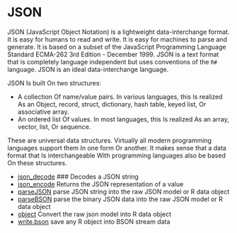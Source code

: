 # JSON

JSON (JavaScript Object Notation) is a lightweight data-interchange format. 
 It is easy for humans to read and write. It is easy for machines to parse and 
 generate. It is based on a subset of the JavaScript Programming Language 
 Standard ECMA-262 3rd Edition - December 1999. JSON is a text format that 
 is completely language independent but uses conventions of the ``R#`` language. 
 JSON is an ideal data-interchange language.

 JSON Is built On two structures:
 
 + A collection Of name/value pairs. In various languages, this Is realized As 
      an Object, record, struct, dictionary, hash table, keyed list, Or 
      associative array.
 + An ordered list Of values. In most languages, this Is realized As an array, 
      vector, list, Or sequence.
      
 These are universal data structures. Virtually all modern programming languages 
 support them In one form Or another. It makes sense that a data format that 
 Is interchangeable With programming languages also be based On these structures.

+ [json_decode](JSON/json_decode.1) ### Decodes a JSON string
+ [json_encode](JSON/json_encode.1) Returns the JSON representation of a value
+ [parseJSON](JSON/parseJSON.1) parse JSON string into the raw JSON model or R data object
+ [parseBSON](JSON/parseBSON.1) parse the binary JSON data into the raw JSON model or R data object
+ [object](JSON/object.1) Convert the raw json model into R data object
+ [write.bson](JSON/write.bson.1) save any R object into BSON stream data

